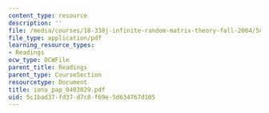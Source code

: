 ```yaml
---
content_type: resource
description: ''
file: /media/courses/18-338j-infinite-random-matrix-theory-fall-2004/5c1bad37fd37d7c8f69e5d634767d105_iona_pap_0403029.pdf
file_type: application/pdf
learning_resource_types:
- Readings
ocw_type: OCWFile
parent_title: Readings
parent_type: CourseSection
resourcetype: Document
title: iona_pap_0403029.pdf
uid: 5c1bad37-fd37-d7c8-f69e-5d634767d105
---
```

